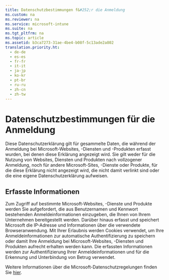 ```yaml
---
title: Datenschutzbestimmungen f&#252;r die Anmeldung
ms.custom: na
ms.reviewer: na
ms.service: microsoft-intune
ms.suite: na
ms.tgt_pltfrm: na
ms.topic: article
ms.assetid: b3ca7273-31ae-4be4-b08f-5c13ade2a802
translation.priority.ht: 
  - de-de
  - es-es
  - fr-fr
  - it-it
  - ja-jp
  - ko-kr
  - pt-br
  - ru-ru
  - zh-cn
  - zh-tw
---
```

# Datenschutzbestimmungen f&#252;r die Anmeldung
Diese Datenschutzerklärung gilt für gesammelte Daten, die während der Anmeldung bei Microsoft-Websites, -Diensten und -Produkten erfasst wurden, bei denen diese Erklärung angezeigt wird. Sie gilt weder für die Nutzung von Websites, Diensten und Produkten nach vollzogener Anmeldung, noch für andere Microsoft-Sites, -Dienste oder Produkte, für die diese Erklärung nicht angezeigt wird, die nicht damit verlinkt sind oder die eine eigene Datenschutzerklärung aufweisen.

## Erfasste Informationen
Zum Zugriff auf bestimmte Microsoft-Websites, -Dienste und Produkte werden Sie aufgefordert, die aus Benutzernamen und Kennwort bestehenden Anmeldeinformationen einzugeben, die Ihnen von Ihrem Unternehmen bereitgestellt werden.  Darüber hinaus erfasst und speichert Microsoft die IP-Adresse und Informationen über die verwendete Browseranwendung. Mit Ihrer Erlaubnis werden Cookies verwendet, um Ihre Anmeldeinformationen zur automatische Authentifizierung zu speichern oder damit Ihre Anmeldung bei Microsoft-Websites, -Diensten und Produkten aufrecht erhalten werden kann.  Die erfassten Informationen werden zur Authentifizierung Ihrer Anmeldeinformationen und für die Erkennung und Unterbindung von Betrug verwendet.

Weitere Informationen über die Microsoft-Datenschutzregelungen finden Sie [hier](http://go.microsoft.com/fwlink/?LinkID=260845).

